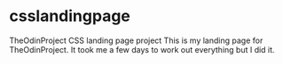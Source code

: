 # csslandingpage
TheOdinProject CSS landing page project
This is my landing page for TheOdinProject. It took me a few days to work out everything but I did it. 
